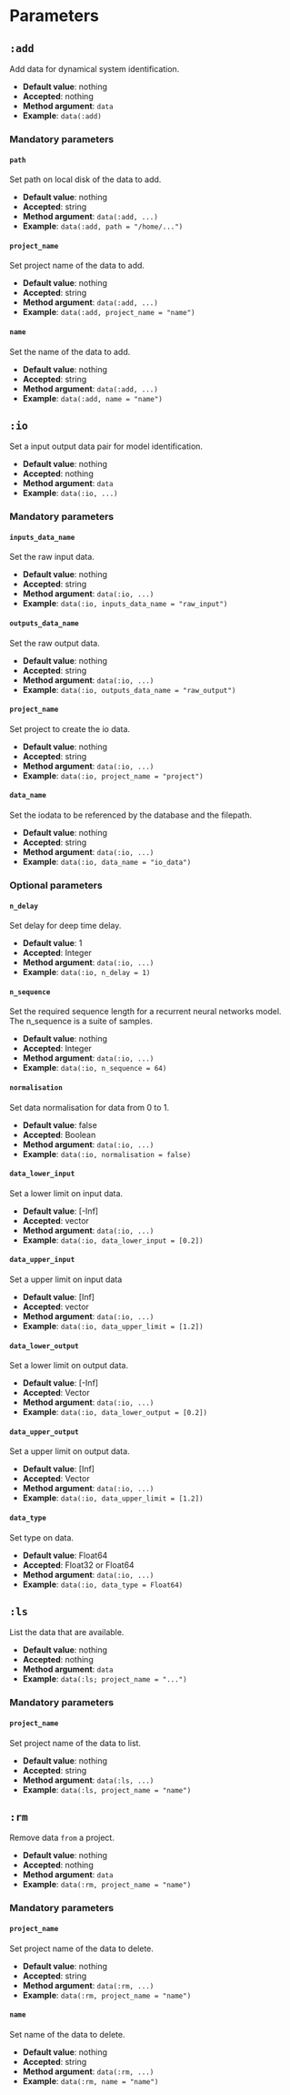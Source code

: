 # Parameters

## `:add`

Add data for dynamical system identification.

* **Default value**: nothing
* **Accepted**: nothing
* **Method argument**: `data`
* **Example**: `data(:add)`

### Mandatory parameters

#### `path`

Set path on local disk of the data to add.

* **Default value**: nothing
* **Accepted**: string
* **Method argument**: `data(:add, ...)`
* **Example**: `data(:add, path = "/home/...")`

#### `project_name`

Set project name of the data to add.

* **Default value**: nothing
* **Accepted**: string
* **Method argument**: `data(:add, ...)`
* **Example**: `data(:add, project_name = "name")`

#### `name`

Set the name of the data to add.

* **Default value**: nothing
* **Accepted**: string
* **Method argument**: `data(:add, ...)`
* **Example**: `data(:add, name = "name")`

## `:io`

Set a input output data pair for model identification.

* **Default value**: nothing
* **Accepted**: nothing
* **Method argument**: `data`
* **Example**: `data(:io, ...)`

### Mandatory parameters

#### `inputs_data_name`

Set the raw input data.

* **Default value**: nothing
* **Accepted**: string
* **Method argument**: `data(:io, ...)`
* **Example**: `data(:io, inputs_data_name = "raw_input")`

#### `outputs_data_name`

Set the raw output data.

* **Default value**: nothing
* **Accepted**: string
* **Method argument**: `data(:io, ...)`
* **Example**: `data(:io, outputs_data_name = "raw_output")`

#### `project_name`

Set project to create the io data.

* **Default value**: nothing
* **Accepted**: string
* **Method argument**: `data(:io, ...)`
* **Example**: `data(:io, project_name = "project")`

#### `data_name`

Set the iodata to be referenced by the database and the filepath.

* **Default value**: nothing
* **Accepted**: string
* **Method argument**: `data(:io, ...)`
* **Example**: `data(:io, data_name = "io_data")`

### Optional parameters

#### `n_delay`

Set delay for deep time delay.

* **Default value**: 1
* **Accepted**: Integer
* **Method argument**: `data(:io, ...)`
* **Example**: `data(:io, n_delay = 1)`

#### **`n_sequence`**

Set the required sequence length for a recurrent neural networks model. The n\_sequence is a suite of samples.&#x20;

* **Default value**: nothing
* **Accepted**: Integer
* **Method argument**: `data(:io, ...)`
* **Example**: `data(:io, n_sequence = 64)`

#### `normalisation`

Set data normalisation for data from 0 to 1.

* **Default value**: false
* **Accepted**: Boolean
* **Method argument**: `data(:io, ...)`
* **Example**: `data(:io, normalisation = false)`

#### `data_lower_input`

Set a lower limit on input data.

* **Default value**: \[-Inf]
* **Accepted**: vector
* **Method argument**: `data(:io, ...)`
* **Example**: `data(:io, data_lower_input = [0.2])`

#### `data_upper_input`

Set a upper limit on input data

* **Default value**: \[Inf]
* **Accepted**: vector
* **Method argument**: `data(:io, ...)`
* **Example**: `data(:io, data_upper_limit = [1.2])`

#### `data_lower_output`

Set a lower limit on output data.

* **Default value**: \[-Inf]
* **Accepted**: Vector
* **Method argument**: `data(:io, ...)`
* **Example**: `data(:io, data_lower_output = [0.2])`

#### `data_upper_output`

Set a upper limit on output data.

* **Default value**: \[Inf]
* **Accepted**: Vector
* **Method argument**: `data(:io, ...)`
* **Example**: `data(:io, data_upper_limit = [1.2])`

#### `data_type`

Set type on data.

* **Default value**: Float64
* **Accepted**: Float32 or Float64
* **Method argument**: `data(:io, ...)`
* **Example**: `data(:io, data_type = Float64)`

## `:ls`

List the data that are available.

* **Default value**: nothing
* **Accepted**: nothing
* **Method argument**: `data`
* **Example**: `data(:ls; project_name = "...")`

### Mandatory parameters

#### `project_name`

Set project name of the data to list.

* **Default value**: nothing
* **Accepted**: string
* **Method argument**: `data(:ls, ...)`
* **Example**: `data(:ls, project_name = "name")`

## `:rm`

Remove data `from` a project.

* **Default value**: nothing
* **Accepted**: nothing
* **Method argument**: `data`
* **Example**: `data(:rm, project_name = "name")`

### Mandatory parameters

#### `project_name`

Set project name of the data to delete.

* **Default value**: nothing
* **Accepted**: string
* **Method argument**: `data(:rm, ...)`
* **Example**: `data(:rm, project_name = "name")`

#### `name`

Set name of the data to delete.

* **Default value**: nothing
* **Accepted**: string
* **Method argument**: `data(:rm, ...)`
* **Example**: `data(:rm, name = "name")`

